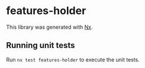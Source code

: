 # features-holder

This library was generated with [Nx](https://nx.dev).

## Running unit tests

Run `nx test features-holder` to execute the unit tests.
